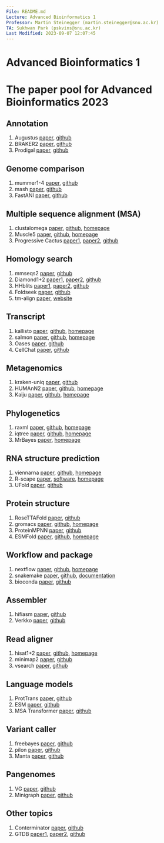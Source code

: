 ```yaml
---
File: README.md
Lecture: Advanced Bioinformatics 1
Professor: Martin Steinegger (martin.steinegger@snu.ac.kr)
TA: Sukhwan Park (pskvins@snu.ac.kr)
Last Modified: 2023-09-07 12:07:45
---
```


# Advanced Bioinformatics 1
# The paper pool for Advanced Bioinformatics 2023

## Annotation
1. Augustus [paper](https://academic.oup.com/bioinformatics/article/27/6/757/234821), [github](https://github.com/Gaius-Augustus/Augustus)
2. BRAKER2 [paper](https://academic.oup.com/nargab/article/3/1/lqaa108/6066535), [github](https://github.com/Gaius-Augustus/BRAKER)
3. Prodigal [paper](https://bmcbioinformatics.biomedcentral.com/articles/10.1186/1471-2105-11-119), [github](https://github.com/hyattpd/Prodigal)

## Genome comparison
1. mummer1-4 [paper](https://journals.plos.org/ploscompbiol/article?id=10.1371/journal.pcbi.1005944), [github](https://github.com/mummer4/mummer)
2. mash [paper](https://genomebiology.biomedcentral.com/articles/10.1186/s13059-016-0997-x), [github](https://github.com/marbl/mash)
3. FastANI [paper](https://www.nature.com/articles/s41467-018-07641-9), [github](https://github.com/ParBLiSS/FastANI)

## Multiple sequence alignment (MSA)
1. clustalomega [paper](https://www.embopress.org/doi/full/10.1038/msb.2011.75), [github](https://github.com/GSLBiotech/clustal-omega), [homepage](http://www.clustal.org/omega/)
2. Muscle5 [paper](https://www.nature.com/articles/s41467-022-34630-w), [github](https://github.com/rcedgar/muscle), [homepage](https://www.drive5.com/muscle/)
3. Progressive Cactus [paper1](https://genome.cshlp.org/content/21/9/1512.short), [paper2](https://www.nature.com/articles/s41586-020-2871-y), [github](https://github.com/ComparativeGenomicsToolkit/cactus)

## Homology search
1. mmseqs2 [paper](https://www.nature.com/articles/nbt.3988), [github](https://github.com/soedinglab/MMseqs2)
2. Diamond1+2 [paper1](https://www.nature.com/articles/s41592-021-01101-x), [paper2](https://www.nature.com/articles/nmeth.3176), [github](https://github.com/bbuchfink/diamond)
3. HHblits [paper1](https://www.nature.com/articles/nmeth.1818), [paper2](https://bmcbioinformatics.biomedcentral.com/articles/10.1186/s12859-019-3019-7), [github](https://github.com/soedinglab/hh-suite)
4. Foldseek [paper](https://www.nature.com/articles/s41587-023-01773-0), [github](https://github.com/steineggerlab/foldseek)
5. tm-align [paper](https://academic.oup.com/nar/article/33/7/2302/2401364), [website](https://zhanggroup.org/TM-align/)

## Transcript
1. kallisto [paper](https://www.nature.com/articles/nbt.3519), [github](https://github.com/pachterlab/kallisto), [homepage](https://pachterlab.github.io/kallisto/)
2. salmon [paper](https://www.nature.com/articles/nmeth.4197), [github](https://github.com/COMBINE-lab/salmon), [homepage](https://combine-lab.github.io/salmon/)
3. Oases [paper](https://academic.oup.com/bioinformatics/article/28/8/1086/195757), [github](https://github.com/dzerbino/oases)
4. CellChat [paper](https://www.nature.com/articles/s41467-021-21246-9#Sec12), [github](https://github.com/sqjin/CellChat)

## Metagenomics
1. kraken-uniq [paper](https://genomebiology.biomedcentral.com/articles/10.1186/s13059-018-1568-0), [github](https://github.com/fbreitwieser/krakenuniq)
2. HUMAnN2 [paper](https://www.nature.com/articles/s41592-018-0176-y), [github](https://github.com/biobakery/humann), [homepage](https://huttenhower.sph.harvard.edu/humann2/)
3. Kaiju [paper](https://www.nature.com/articles/ncomms11257#Sec9), [github](https://github.com/bioinformatics-centre/kaiju), [homepage](https://bioinformatics-centre.github.io/kaiju/)

## Phylogenetics
1. raxml [paper](https://academic.oup.com/bioinformatics/article/30/9/1312/238053), [github](https://github.com/stamatak/standard-RAxML), [homepage](https://cme.h-its.org/exelixis//web/software/raxml/index.html)
2. iqtree [paper](https://academic.oup.com/mbe/article/37/5/1530/5721363), [github](https://github.com/Cibiv/IQ-TREE), [homepage](http://www.iqtree.org/)
3. MrBayes [paper](https://academic.oup.com/bioinformatics/article/17/8/754/235132), [homepage](https://nbisweden.github.io/MrBayes/index.html)

## RNA structure prediction
1. viennarna [paper](https://almob.biomedcentral.com/articles/10.1186/1748-7188-6-26), [github](https://github.com/ViennaRNA/ViennaRNA), [homepage](https://www.tbi.univie.ac.at/RNA/)
2. R-scape [paper](https://www.nature.com/articles/nmeth.4066), [software](http://www.eddylab.org/software.html), [homepage](http://www.eddylab.org/R-scape/)
3. UFold [paper](https://academic.oup.com/nar/article/50/3/e14/6430845), [github](https://github.com/uci-cbcl/UFold)

## Protein structure
1. RoseTTAFold [paper](https://www.science.org/doi/abs/10.1126/science.abj8754), [github](https://github.com/RosettaCommons/RoseTTAFold)
2. gromacs [paper](https://www.sciencedirect.com/science/article/pii/S2352711015000059?via%3Dihub), [github](https://github.com/gromacs/gromacs), [homepage](https://www.gromacs.org/)
3. ProteinMPNN [paper](https://www.science.org/doi/10.1126/science.add2187), [github](https://github.com/dauparas/ProteinMPNN)
4. ESMFold [paper](https://www.science.org/doi/10.1126/science.ade2574), [github](https://github.com/facebookresearch/esm), [homepage](https://esmatlas.com/)

## Workflow and package
1. nextflow [paper](https://www.nature.com/articles/nbt.3820), [github](https://github.com/nextflow-io/nextflow), [homepage](https://www.nextflow.io/)
2. snakemake [paper](https://academic.oup.com/bioinformatics/article/28/19/2520/290322), [github](https://github.com/snakemake/snakemake), [documentation](https://snakemake.readthedocs.io/en/stable/)
3. bioconda [paper](https://www.nature.com/articles/s41592-018-0046-7), [github](https://github.com/bioconda)

## Assembler
1. hifiasm [paper](https://www.nature.com/articles/s41592-020-01056-5), [github](https://github.com/chhylp123/hifiasm)
2. Verkko [paper](https://www.nature.com/articles/s41587-023-01662-6), [github](https://github.com/marbl/verkko/)

## Read aligner
1. hisat1+2 [paper](https://www.nature.com/articles/s41587-019-0201-4), [github](https://github.com/DaehwanKimLab/hisat2), [homepage](http://daehwankimlab.github.io/hisat2/)
2. minimap2 [paper](https://academic.oup.com/bioinformatics/article/34/18/3094/4994778), [github](https://github.com/lh3/minimap2)
3. vsearch [paper](https://peerj.com/articles/2584/), [github](https://github.com/torognes/vsearch)

## Language models
1. ProtTrans [paper](https://ieeexplore.ieee.org/document/9477085), [github](https://github.com/agemagician/ProtTrans)
2. ESM [paper](https://www.biorxiv.org/content/10.1101/622803v4), [github](https://github.com/facebookresearch/esm)
3. MSA Transformer [paper](https://proceedings.mlr.press/v139/rao21a.html), [github](https://github.com/facebookresearch/esm)

## Variant caller
1. freebayes [paper](https://arxiv.org/abs/1207.3907), [github](https://github.com/freebayes/freebayes)
2. pilon [paper](https://journals.plos.org/plosone/article?id=10.1371/journal.pone.0112963), [github](https://github.com/broadinstitute/pilon)
3. Manta [paper](https://academic.oup.com/bioinformatics/article/32/8/1220/1743909?login=true), [github](https://github.com/Illumina/manta)

## Pangenomes
1. VG [paper](https://www.nature.com/articles/nbt.4227), [github](https://github.com/vgteam/vg)
2. Minigraph [paper](https://genomebiology.biomedcentral.com/articles/10.1186/s13059-020-02168-z), [github](https://github.com/lh3/minigraph)

## Other topics
1. Conterminator [paper](https://genomebiology.biomedcentral.com/articles/10.1186/s13059-020-02023-1), [github](https://github.com/martin-steinegger/conterminator)
2. GTDB [paper1](https://academic.oup.com/nar/article/50/D1/D785/6370255), [paper2](https://academic.oup.com/bioinformatics/article/36/6/1925/5626182), [github](https://github.com/ecogenomics/gtdbtk)

